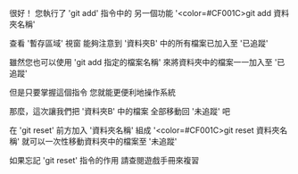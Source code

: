 很好！
您執行了 'git add' 指令中的
另一個功能 '<color=#CF001C>git add 資料夾名稱</color>'

查看 '暫存區域' 視窗
能夠注意到 '資料夾B' 中的所有檔案已加入至 '已追蹤'

雖然您也可以使用 'git add 指定的檔案名稱' 
來將資料夾中的檔案一一加入至 '已追蹤'

但是只要掌握這個指令
您就能更便利地操作系統

那麼，這次讓我們把 '資料夾B' 中的檔案
全部移動回 '未追蹤' 吧

在 'git reset' 前方加入 '資料夾名稱'
組成 '<color=#CF001C>git reset 資料夾名稱</color>'
就可以一次性移動資料夾中的檔案至 '未追蹤'

如果忘記 'git reset' 指令的作用
請查閱遊戲手冊來複習